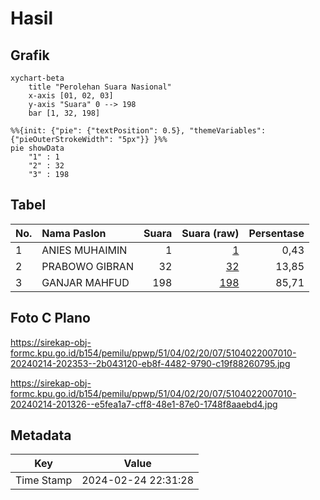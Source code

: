 # Hasil

## Grafik

```mermaid
xychart-beta
    title "Perolehan Suara Nasional"
    x-axis [01, 02, 03]
    y-axis "Suara" 0 --> 198
    bar [1, 32, 198]
```

```mermaid
%%{init: {"pie": {"textPosition": 0.5}, "themeVariables": {"pieOuterStrokeWidth": "5px"}} }%%
pie showData
    "1" : 1
    "2" : 32
    "3" : 198
```

## Tabel

| No. | Nama Paslon    | Suara | Suara (raw) | Persentase |
|:--- |:-------------- | -----:| -----------:| ----------:|
| 1   | ANIES MUHAIMIN | 1     | [1][p-1]    | 0,43       |
| 2   | PRABOWO GIBRAN | 32    | [32][p-2]   | 13,85      |
| 3   | GANJAR MAHFUD  | 198   | [198][p-3]  | 85,71      |


[p-1]: https://github.com/gigit-pemilu/pemilu-2024/blob/main/pilpres/hitung-suara/sub/51-bali/sub/04-gianyar/sub/02-blahbatuh/sub/2007-bedulu/sub/010-tps/sub/paslon-1.txt
[p-2]: https://github.com/gigit-pemilu/pemilu-2024/blob/main/pilpres/hitung-suara/sub/51-bali/sub/04-gianyar/sub/02-blahbatuh/sub/2007-bedulu/sub/010-tps/sub/paslon-2.txt
[p-3]: https://github.com/gigit-pemilu/pemilu-2024/blob/main/pilpres/hitung-suara/sub/51-bali/sub/04-gianyar/sub/02-blahbatuh/sub/2007-bedulu/sub/010-tps/sub/paslon-3.txt

## Foto C Plano

https://sirekap-obj-formc.kpu.go.id/b154/pemilu/ppwp/51/04/02/20/07/5104022007010-20240214-202353--2b043120-eb8f-4482-9790-c19f88260795.jpg

https://sirekap-obj-formc.kpu.go.id/b154/pemilu/ppwp/51/04/02/20/07/5104022007010-20240214-201326--e5fea1a7-cff8-48e1-87e0-1748f8aaebd4.jpg


## Metadata

| Key        | Value               |
| ---------- | ------------------- |
| Time Stamp | 2024-02-24 22:31:28 |



